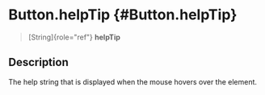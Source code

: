Button.helpTip {#Button.helpTip}
==============

> [String]{role="ref"} **helpTip**

Description
-----------

The help string that is displayed when the mouse hovers over the
element.
